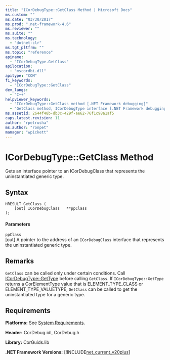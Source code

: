 ```yaml
---
title: "ICorDebugType::GetClass Method | Microsoft Docs"
ms.custom: ""
ms.date: "03/30/2017"
ms.prod: ".net-framework-4.6"
ms.reviewer: ""
ms.suite: ""
ms.technology: 
  - "dotnet-clr"
ms.tgt_pltfrm: ""
ms.topic: "reference"
apiname: 
  - "ICorDebugType.GetClass"
apilocation: 
  - "mscordbi.dll"
apitype: "COM"
f1_keywords: 
  - "ICorDebugType::GetClass"
dev_langs: 
  - "C++"
helpviewer_keywords: 
  - "ICorDebugType::GetClass method [.NET Framework debugging]"
  - "GetClass method, ICorDebugType interface [.NET Framework debugging]"
ms.assetid: 2644f48b-db3c-429f-ae62-76f1c98a1af5
caps.latest.revision: 11
author: "rpetrusha"
ms.author: "ronpet"
manager: "wpickett"
---
```

# ICorDebugType::GetClass Method
Gets an interface pointer to an ICorDebugClass that represents the uninstantiated generic type.  
  
## Syntax  
  
```  
HRESULT GetClass (  
    [out] ICorDebugClass   **ppClass  
);  
```  
  
#### Parameters  
 `ppClass`  
 [out] A pointer to the address of an `ICorDebugClass` interface that represents the uninstantiated generic type.  
  
## Remarks  
 `GetClass` can be called only under certain conditions. Call [ICorDebugType::GetType](../../../../docs/framework/unmanaged-api/debugging/icordebugtype-gettype-method.md) before calling `GetClass`. If `ICorDebugType::GetType` returns a CorElementType value that is ELEMENT_TYPE_CLASS or ELEMENT_TYPE_VALUETYPE, `GetClass` can be called to get the uninstantiated type for a generic type.  
  
## Requirements  
 **Platforms:** See [System Requirements](../../../../docs/framework/getting-started/system-requirements.md).  
  
 **Header:** CorDebug.idl, CorDebug.h  
  
 **Library:** CorGuids.lib  
  
 **.NET Framework Versions:** [!INCLUDE[net_current_v20plus](../../../../includes/net-current-v20plus-md.md)]